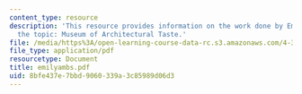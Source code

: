 ```yaml
---
content_type: resource
description: 'This resource provides information on the work done by Emily Ambs on
  the topic: Museum of Architectural Taste.'
file: /media/https%3A/open-learning-course-data-rc.s3.amazonaws.com/4-367-studio-seminar-in-public-art-spring-2006/8bfe437e7bbd9060339a3c85989d06d3_emilyambs.pdf
file_type: application/pdf
resourcetype: Document
title: emilyambs.pdf
uid: 8bfe437e-7bbd-9060-339a-3c85989d06d3
---
```


